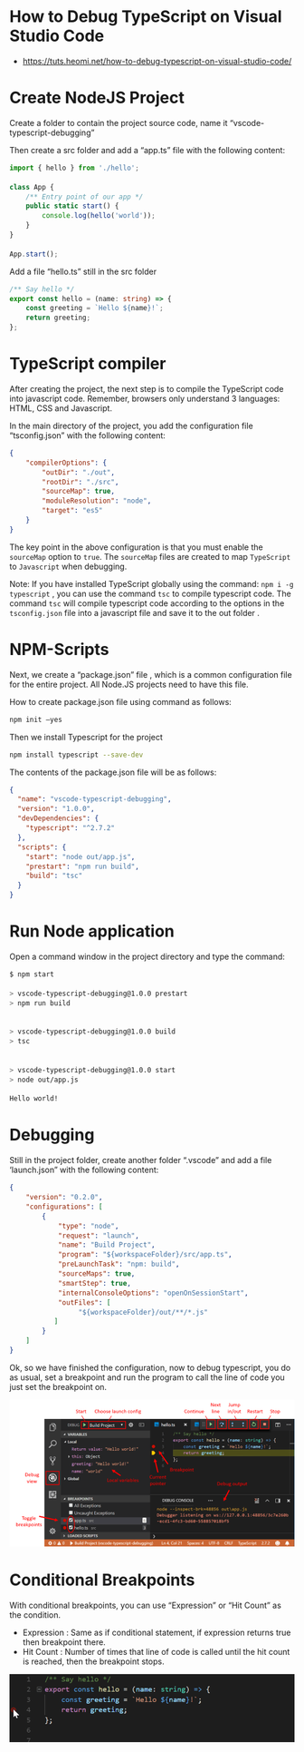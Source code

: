 # How to Debug TypeScript on Visual Studio Code
* https://tuts.heomi.net/how-to-debug-typescript-on-visual-studio-code/

# Create NodeJS Project

Create a folder to contain the project source code, name it “vscode-typescript-debugging”

Then create a src folder and add a “app.ts” file with the following content:
```ts
import { hello } from './hello';

class App {
    /** Entry point of our app */
    public static start() {
        console.log(hello('world'));
    }
}

App.start();
```

Add a file “hello.ts” still in the src folder 
```ts
/** Say hello */
export const hello = (name: string) => {
    const greeting = `Hello ${name}!`;
    return greeting;
};
```

# TypeScript compiler

After creating the project, the next step is to compile the TypeScript code into javascript code.  Remember, browsers only understand 3 languages: HTML, CSS and Javascript.

In the main directory of the project, you add the configuration file “tsconfig.json” with the following content:
```json
{
    "compilerOptions": {
        "outDir": "./out",
        "rootDir": "./src",
        "sourceMap": true,
        "moduleResolution": "node",
        "target": "es5"
    }
}
```

The key point in the above configuration is that you must enable the `sourceMap` option to `true`. The `sourceMap` files are created to map `TypeScript` to `Javascript` when debugging.


Note:  If you have installed TypeScript globally using the command:  `npm i -g typescript` , you can use the command `tsc` to compile typescript code. The command `tsc` will compile typescript code according to the options in the `tsconfig.json` file into a javascript file and save it to the out  folder  .


# NPM-Scripts

Next, we create a “package.json” file , which is a common configuration file for the entire project. All Node.JS projects need to have this file.

How to create package.json file using command as follows:
```bash
npm init –yes
```

Then we install Typescript for the project
```bash
npm install typescript --save-dev
```

The contents of the  package.json file  will be as follows:
```json
{
  "name": "vscode-typescript-debugging",
  "version": "1.0.0",
  "devDependencies": {
    "typescript": "^2.7.2"
  },
  "scripts": {
    "start": "node out/app.js",
    "prestart": "npm run build",
    "build": "tsc"
  }
}
```

# Run Node application

Open a command window in the project directory and type the command:
```bash
$ npm start

> vscode-typescript-debugging@1.0.0 prestart
> npm run build


> vscode-typescript-debugging@1.0.0 build
> tsc


> vscode-typescript-debugging@1.0.0 start
> node out/app.js

Hello world!
```


# Debugging

Still in the project folder, create another folder “.vscode” and add a file ‘launch.json” with the following content:

```json
{
    "version": "0.2.0",
    "configurations": [
        {
            "type": "node",
            "request": "launch",
            "name": "Build Project",
            "program": "${workspaceFolder}/src/app.ts",
            "preLaunchTask": "npm: build",
            "sourceMaps": true,
            "smartStep": true,
            "internalConsoleOptions": "openOnSessionStart",
            "outFiles": [
                 "${workspaceFolder}/out/**/*.js"
           ]
        }
    ]
}
```

Ok, so we have finished the configuration, now to debug typescript, you do as usual, set a breakpoint and run the program to call the line of code you just set the breakpoint on.

![vs-debug-console](./images/debug-console-visual-code.png)


# Conditional Breakpoints

With conditional breakpoints, you can use “Expression” or “Hit Count” as the condition.

* Expression : Same as if conditional statement, if expression returns true then breakpoint there.
* Hit Count : Number of times that line of code is called until the hit count is reached, then the breakpoint stops.

![breakpoint-condition](./images/breakpoint-condition.gif)